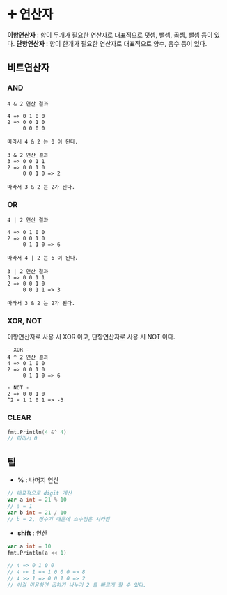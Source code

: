 # ➕ 연산자

**이항연산자** : 항이 두개가 필요한 연산자로 대표적으로 덧셈, 뺄셈, 곱셈, 뺄셈 등이 있다.
**단항연산자** : 항이 한개가 필요한 연산자로 대표적으로 양수, 음수 등이 있다.

## 비트연산자
### AND
```
4 & 2 연산 결과

4 => 0 1 0 0
2 => 0 0 1 0
     0 0 0 0

따라서 4 & 2 는 0 이 된다.

3 & 2 연산 결과
3 => 0 0 1 1
2 => 0 0 1 0
     0 0 1 0 => 2

따라서 3 & 2 는 2가 된다.
```
### OR
```
4 | 2 연산 결과

4 => 0 1 0 0
2 => 0 0 1 0
     0 1 1 0 => 6

따라서 4 | 2 는 6 이 된다.

3 | 2 연산 결과
3 => 0 0 1 1
2 => 0 0 1 0
     0 0 1 1 => 3

따라서 3 & 2 는 2가 된다.
```

### XOR, NOT
이항연산자로 사용 시 XOR 이고, 단항연산자로 사용 시 NOT 이다.

```
- XOR -
4 ^ 2 연산 결과
4 => 0 1 0 0
2 => 0 0 1 0
     0 1 1 0 => 6

- NOT -
2 => 0 0 1 0
^2 = 1 1 0 1 => -3
```

### CLEAR
```go
fmt.Println(4 &^ 4)
// 따라서 0
````

## 팁
- **%** : 나머지 연산
```go
// 대표적으로 digit 계산
var a int = 21 % 10
// a = 1
var b int = 21 / 10
// b = 2, 정수기 때문에 소수점은 사라짐
```
- **shift** : 연산
```go
var a int = 10
fmt.Println(a << 1)

// 4 => 0 1 0 0
// 4 << 1 => 1 0 0 0 => 8
// 4 >> 1 => 0 0 1 0 => 2
// 이걸 이용하면 곱하기 나누기 2 를 빠르게 할 수 있다.
```